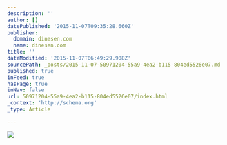 ```yaml
---
description: ''
author: []
datePublished: '2015-11-07T09:35:28.660Z'
publisher:
  domain: dinesen.com
  name: dinesen.com
title: ''
dateModified: '2015-11-07T06:49:29.908Z'
sourcePath: _posts/2015-11-07-50971204-55a9-4ea2-b115-804ed5526e07.md
published: true
inFeed: true
hasPage: true
inNav: false
url: 50971204-55a9-4ea2-b115-804ed5526e07/index.html
_context: 'http://schema.org'
_type: Article

---
```

![](http://dinesen.com/wp-content/uploads/cache/2015/01/Das-Haus-2015-NeriHu-Dinesen-Douglas-06/177683071.jpg)
